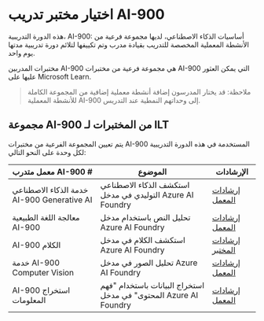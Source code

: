 # اختيار مختبر تدريب AI-900

هذه الدورة التدريبية، AI-900: أساسيات الذكاء الاصطناعي، لديها مجموعة فرعية من الأنشطة المعملية المخصصة للتدريب بقيادة مدرب وتم تكييفها لتلائم دورة تدريبية مدتها يوم واحد.

مختبرات المدربين AI-900 هي مجموعة فرعية من مختبرات AI-900 التي يمكن العثور عليها على Microsoft Learn.

> ملاحظة: قد يختار المدرسون إضافة أنشطة معملية إضافية من المجموعة الكاملة للأنشطة المعملية AI-900 إلى وحداتهم النمطية عند التدريس.

## مجموعة AI-900 من المختبرات لـ ILT

يتم تعيين المجموعة الفرعية من مختبرات AI-900 المستخدمة في هذه الدورة التدريبية لكل وحدة على النحو التالي: 

| معمل متدرب AI-900 # | الموضوع | الإرشادات |
| --- | --- | --- |
| خدمة الذكاء الاصطناعي AI-900 Generative AI | استكشف الذكاء الاصطناعي التوليدي في مدخل Azure AI Foundry | [إرشادات المعمل](https://go.microsoft.com/fwlink/?linkid=2249955) |
| معالجة اللغة الطبيعية AI-900 | تحليل النص باستخدام مدخل Azure AI Foundry | [إرشادات المعمل](https://go.microsoft.com/fwlink/?linkid=2250314) |
| AI-900 الكلام | استكشف الكلام في مدخل Azure AI Foundry | [إرشادات المختبر](https://go.microsoft.com/fwlink/?linkid=2250148) |
| خدمة AI-900 Computer Vision | تحليل الصور في مدخل Azure AI Foundry | [إرشادات المعمل](https://go.microsoft.com/fwlink/?linkid=2250145) |
| AI-900 استخراج المعلومات | استخراج البيانات باستخدام "فهم المحتوى" في مدخل Azure AI Foundry | [إرشادات المعمل](https://go.microsoft.com/fwlink/?linkid=2320420) |



